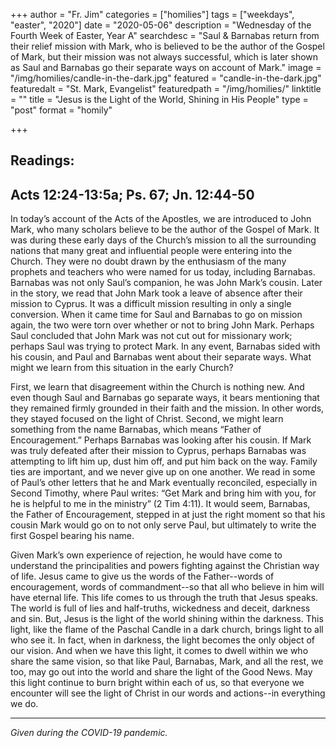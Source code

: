 +++
author = "Fr. Jim"
categories = ["homilies"]
tags = ["weekdays", "easter", "2020"]
date = "2020-05-06"
description = "Wednesday of the Fourth Week of Easter, Year A"
searchdesc = "Saul & Barnabas return from their relief mission with Mark, who is believed to be the author of the Gospel of Mark, but their mission was not always successful, which is later shown as Saul and Barnabas go their separate ways on account of Mark."
image = "/img/homilies/candle-in-the-dark.jpg"
featured = "candle-in-the-dark.jpg"
featuredalt = "St. Mark, Evangelist"
featuredpath = "/img/homilies/"
linktitle = ""
title = "Jesus is the Light of the World, Shining in His People"
type = "post"
format = "homily"

+++

## Readings:  
## Acts 12:24-13:5a; Ps. 67; Jn. 12:44-50

In today’s account of the Acts of the Apostles, we are introduced to John Mark, who many scholars believe to be the author of the Gospel of Mark. It was during these early days of the Church’s mission to all the surrounding nations that many great and influential people were entering into the Church. They were no doubt drawn by the enthusiasm of the many prophets and teachers who were named for us today, including Barnabas. Barnabas was not only Saul’s companion, he was John Mark’s cousin. Later in the story, we read that John Mark took a leave of absence after their mission to Cyprus. It was a difficult mission resulting in only a single conversion. When it came time for Saul and Barnabas to go on mission again, the two were torn over whether or not to bring John Mark. Perhaps Saul concluded that John Mark was not cut out for missionary work; perhaps Saul was trying to protect Mark. In any event, Barnabas sided with his cousin, and Paul and Barnabas went about their separate ways. What might we learn from this situation in the early Church?

First, we learn that disagreement within the Church is nothing new. And even though Saul and Barnabas go separate ways, it bears mentioning that they remained firmly grounded in their faith and the mission. In other words, they stayed focused on the light of Christ. Second, we might learn something from the name Barnabas, which means “Father of Encouragement.” Perhaps Barnabas was looking after his cousin. If Mark was truly defeated after their mission to Cyprus, perhaps Barnabas was attempting to lift him up, dust him off, and put him back on the way. Family ties are important, and we never give up on one another. We read in some of Paul’s other letters that he and Mark eventually reconciled, especially in Second Timothy, where Paul writes: “Get Mark and bring him with you, for he is helpful to me in the ministry” (2 Tim 4:11). It would seem, Barnabas, the Father of Encouragement, stepped in at just the right moment so that his cousin Mark would go on to not only serve Paul, but ultimately to write the first Gospel bearing his name.

Given Mark’s own experience of rejection, he would have come to understand the principalities and powers fighting against the Christian way of life. Jesus came to give us the words of the Father--words of encouragement, words of commandment--so that all who believe in him will have eternal life. This life comes to us through the truth that Jesus speaks. The world is full of lies and half-truths, wickedness and deceit, darkness and sin. But, Jesus is the light of the world shining within the darkness. This light, like the flame of the Paschal Candle in a dark church, brings light to all who see it. In fact, when in darkness, the light becomes the only object of our vision. And when we have this light, it comes to dwell within we who share the same vision, so that like Paul, Barnabas, Mark, and all the rest, we too, may go out into the world and share the light of the Good News. May this light continue to burn bright within each of us, so that everyone we encounter will see the light of Christ in our words and actions--in everything we do.

---
*Given during the COVID-19 pandemic.*